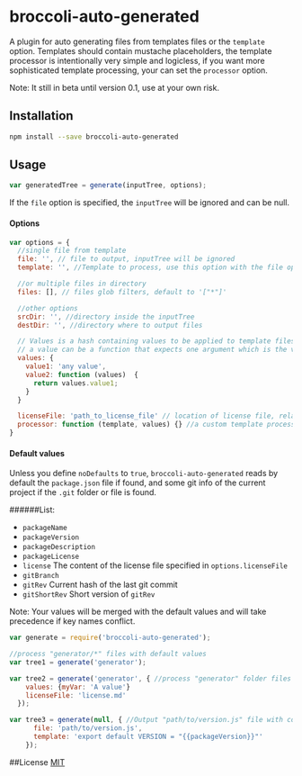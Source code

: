 # broccoli-auto-generated
A plugin for auto generating files from templates files or the `template` option. Templates should contain mustache placeholders,
the template processor is intentionally very simple and logicless, if you want more sophisticated template processing, your can set the `processor` option.

Note: It still in beta until version 0.1, use at your own risk.


## Installation

```bash
npm install --save broccoli-auto-generated
```

## Usage

```js
var generatedTree = generate(inputTree, options);

```

If the `file` option is specified, the `inputTree` will be ignored and can be null.

#### Options

```javascript
var options = {
  //single file from template
  file: '', // file to output, inputTree will be ignored
  template: '', //Template to process, use this option with the file option

  //or multiple files in directory
  files: [], // files glob filters, default to '["*"]'

  //other options
  srcDir: '', //directory inside the inputTree
  destDir: '', //directory where to output files

  // Values is a hash containing values to be applied to template files or `template` option,
  // a value can be a function that expects one argument which is the values hash
  values: {
    value1: 'any value',
    value2: function (values)  {
      return values.value1;
    }
  }

  licenseFile: 'path_to_license_file' // location of license file, relative to process.cwd, the content will be available to use in values.license
  processor: function (template, values) {} //a custom template processor that will receive two arguments (template and values hash)
}
```

#### Default values
Unless you define `noDefaults` to `true`, `broccoli-auto-generated` reads by default the `package.json` file if found,
and some git info of the current project if the `.git` folder or file is found.

######List:

  * `packageName`
  * `packageVersion`
  * `packageDescription`
  * `packageLicense`
  * `license` The content of the license file specified in `options.licenseFile`
  * `gitBranch`
  * `gitRev` Current hash of the last git commit
  * `gitShortRev` Short version of `gitRev`

Note: Your values will be merged with the default values and will take precedence if key names conflict.

```javascript
var generate = require('broccoli-auto-generated');

//process "generator/*" files with default values
var tree1 = generate('generator');

var tree2 = generate('generator', { //process "generator" folder files with values license content and default values
    values: {myVar: 'A value'}
    licenseFile: 'license.md'
  });

var tree3 = generate(null, { //Output "path/to/version.js" file with content from template with value of version from  `package.json`
      file: 'path/to/version.js',
      template: 'export default VERSION = "{{packageVersion}}"'
    });
```


##License
[MIT](https://github.com/g13013/broccoli-auto-generated/blob/master/LICENSE.md)
